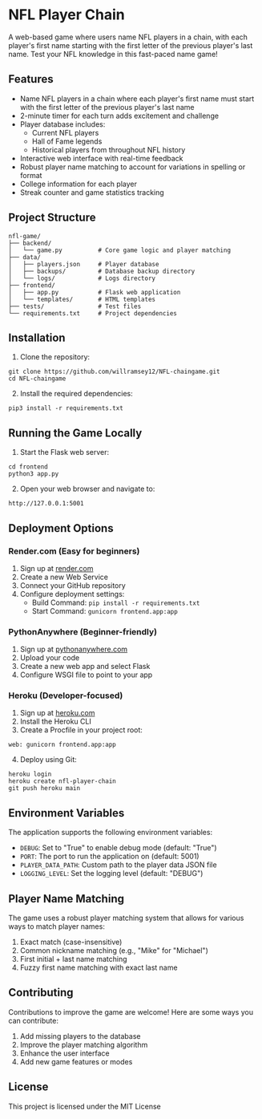 # NFL Player Chain

A web-based game where users name NFL players in a chain, with each player's first name starting with the first letter of the previous player's last name. Test your NFL knowledge in this fast-paced name game!

## Features

- Name NFL players in a chain where each player's first name must start with the first letter of the previous player's last name
- 2-minute timer for each turn adds excitement and challenge
- Player database includes:
  - Current NFL players
  - Hall of Fame legends
  - Historical players from throughout NFL history
- Interactive web interface with real-time feedback
- Robust player name matching to account for variations in spelling or format
- College information for each player
- Streak counter and game statistics tracking

## Project Structure

```
nfl-game/
├── backend/
│   └── game.py          # Core game logic and player matching
├── data/
│   ├── players.json     # Player database
│   ├── backups/         # Database backup directory
│   └── logs/            # Logs directory
├── frontend/
│   ├── app.py           # Flask web application
│   └── templates/       # HTML templates
├── tests/               # Test files
└── requirements.txt     # Project dependencies
```

## Installation

1. Clone the repository:
```
git clone https://github.com/willramsey12/NFL-chaingame.git
cd NFL-chaingame
```

2. Install the required dependencies:
```
pip3 install -r requirements.txt
```

## Running the Game Locally

1. Start the Flask web server:
```
cd frontend
python3 app.py
```

2. Open your web browser and navigate to:
```
http://127.0.0.1:5001
```

## Deployment Options

### Render.com (Easy for beginners)

1. Sign up at [render.com](https://render.com)
2. Create a new Web Service
3. Connect your GitHub repository
4. Configure deployment settings:
   - Build Command: `pip install -r requirements.txt`
   - Start Command: `gunicorn frontend.app:app`

### PythonAnywhere (Beginner-friendly)

1. Sign up at [pythonanywhere.com](https://www.pythonanywhere.com/)
2. Upload your code
3. Create a new web app and select Flask
4. Configure WSGI file to point to your app

### Heroku (Developer-focused)

1. Sign up at [heroku.com](https://www.heroku.com)
2. Install the Heroku CLI
3. Create a Procfile in your project root:
```
web: gunicorn frontend.app:app
```
4. Deploy using Git:
```
heroku login
heroku create nfl-player-chain
git push heroku main
```

## Environment Variables

The application supports the following environment variables:

- `DEBUG`: Set to "True" to enable debug mode (default: "True")
- `PORT`: The port to run the application on (default: 5001)
- `PLAYER_DATA_PATH`: Custom path to the player data JSON file
- `LOGGING_LEVEL`: Set the logging level (default: "DEBUG")

## Player Name Matching

The game uses a robust player matching system that allows for various ways to match player names:

1. Exact match (case-insensitive)
2. Common nickname matching (e.g., "Mike" for "Michael")
3. First initial + last name matching
4. Fuzzy first name matching with exact last name

## Contributing

Contributions to improve the game are welcome! Here are some ways you can contribute:

1. Add missing players to the database
2. Improve the player matching algorithm
3. Enhance the user interface
4. Add new game features or modes

## License
This project is licensed under the MIT License